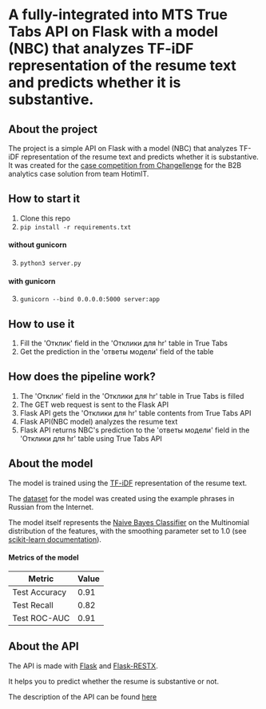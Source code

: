 # A fully-integrated into MTS True Tabs API on Flask with a model (NBC) that analyzes TF-iDF representation of the resume text and predicts whether it is substantive.  

## About the project

The project is a simple API on Flask with a model (NBC) that analyzes TF-iDF representation of the resume text and predicts whether it is substantive. It was created for the [case competition from Changellenge](https://changellenge.com/championships/changellenge-cup-it-2025/?utm_source=cl-site&utm_medium=main&utm_campaign=slider) for the B2B analytics case solution from team HotimIT.

## How to start it

1. Clone this repo
2. `pip install -r requirements.txt`

#### without gunicorn

3. `python3 server.py`

#### with gunicorn

3. `gunicorn --bind 0.0.0.0:5000 server:app`

## How to use it

1. Fill the 'Отклик' field in the 'Отклики для hr' table in True Tabs
2. Get the prediction in the 'ответы модели' field of the table

## How does the pipeline work?

1. The 'Отклик' field in the 'Отклики для hr' table in True Tabs is filled
2. The GET web request is sent to the Flask API
3. Flask API gets the 'Отклики для hr' table contents from True Tabs API
4. Flask API(NBC model) analyzes the resume text
5. Flask API returns NBC's prediction to the 'ответы модели' field in the 'Отклики для hr' table using True Tabs API

## About the model

The model is trained using the [TF-iDF](https://scikit-learn.org/stable/modules/generated/sklearn.feature_extraction.text.TfidfVectorizer.html) representation of the resume text.

The [dataset](./train/texts.csv) for the model was created using the example phrases in Russian from the Internet.

The model itself represents the [Naive Bayes Classifier](https://en.wikipedia.org/wiki/Naive_Bayes_classifier) on the Multinomial distribution of the features, with the smoothing parameter set to 1.0 (see [scikit-learn documentation](https://scikit-learn.org/stable/modules/naive_bayes.html#multinomial-naive-bayes)).

#### Metrics of the model

| Metric | Value |
| --- | --- |
| Test Accuracy | 0.91 |
| Test Recall | 0.82 |
| Test ROC-AUC | 0.91 |

## About the API

The API is made with [Flask](https://flask.palletsprojects.com/) and [Flask-RESTX](https://flask-restx.readthedocs.io/en/stable/).

It helps you to predict whether the resume is substantive or not.

The description of the API can be found [here](./model.yaml)
